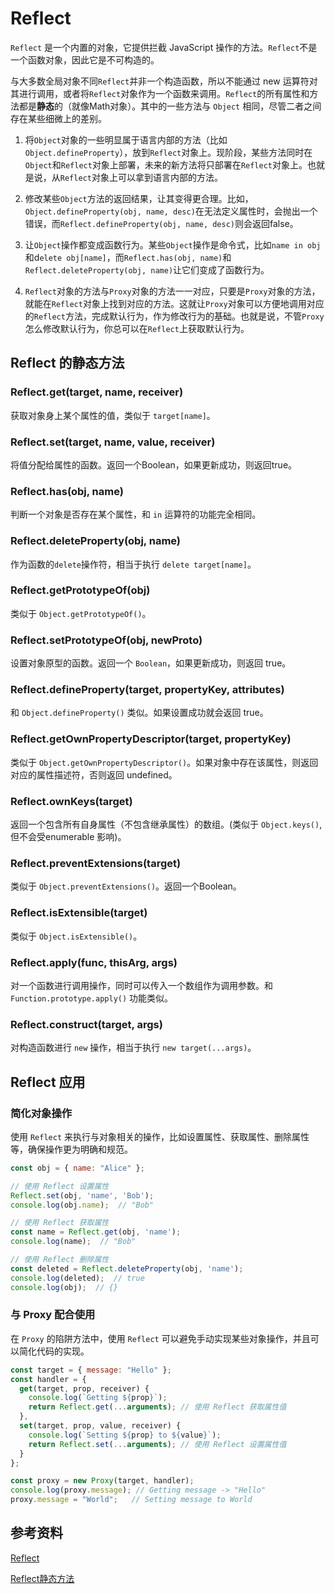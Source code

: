 # Reflect

`Reflect` 是一个内置的对象，它提供拦截 JavaScript 操作的方法。`Reflect`不是一个函数对象，因此它是不可构造的。

与大多数全局对象不同`Reflect`并非一个构造函数，所以不能通过 new 运算符对其进行调用，或者将`Reflect`对象作为一个函数来调用。`Reflect`的所有属性和方法都是**静态**的（就像Math对象）。其中的一些方法与 `Object` 相同，尽管二者之间存在某些细微上的差别。

1. 将`Object`对象的一些明显属于语言内部的方法（比如`Object.defineProperty`），放到`Reflect`对象上。现阶段，某些方法同时在`Object`和`Reflect`对象上部署，未来的新方法将只部署在`Reflect`对象上。也就是说，从`Reflect`对象上可以拿到语言内部的方法。

2. 修改某些`Object`方法的返回结果，让其变得更合理。比如，`Object.defineProperty(obj, name, desc)`在无法定义属性时，会抛出一个错误，而`Reflect.defineProperty(obj, name, desc)`则会返回false。

3. 让`Object`操作都变成函数行为。某些`Object`操作是命令式，比如`name in obj`和d`elete obj[name]`，而`Reflect.has(obj, name)`和`Reflect.deleteProperty(obj, name)`让它们变成了函数行为。

4. `Reflect`对象的方法与`Proxy`对象的方法一一对应，只要是`Proxy`对象的方法，就能在`Reflect`对象上找到对应的方法。这就让`Proxy`对象可以方便地调用对应的`Reflect`方法，完成默认行为，作为修改行为的基础。也就是说，不管`Proxy`怎么修改默认行为，你总可以在`Reflect`上获取默认行为。

## Reflect 的静态方法

### Reflect.get(target, name, receiver)

获取对象身上某个属性的值，类似于 `target[name]`。

### Reflect.set(target, name, value, receiver)

将值分配给属性的函数。返回一个Boolean，如果更新成功，则返回true。

### Reflect.has(obj, name)

判断一个对象是否存在某个属性，和 `in` 运算符的功能完全相同。

### Reflect.deleteProperty(obj, name)

作为函数的`delete`操作符，相当于执行 `delete target[name]`。

### Reflect.getPrototypeOf(obj)

类似于 `Object.getPrototypeOf()`。

### Reflect.setPrototypeOf(obj, newProto)

设置对象原型的函数。返回一个 `Boolean`，如果更新成功，则返回 true。

### Reflect.defineProperty(target, propertyKey, attributes)

和 `Object.defineProperty()` 类似。如果设置成功就会返回 true。

### Reflect.getOwnPropertyDescriptor(target, propertyKey)

类似于 `Object.getOwnPropertyDescriptor()`。如果对象中存在该属性，则返回对应的属性描述符，否则返回 undefined。

### Reflect.ownKeys(target)

返回一个包含所有自身属性（不包含继承属性）的数组。(类似于 `Object.keys()`, 但不会受enumerable 影响)。

### Reflect.preventExtensions(target)

类似于 `Object.preventExtensions()`。返回一个Boolean。

### Reflect.isExtensible(target)

类似于 `Object.isExtensible()`。

### Reflect.apply(func, thisArg, args)

对一个函数进行调用操作，同时可以传入一个数组作为调用参数。和 `Function.prototype.apply()` 功能类似。

### Reflect.construct(target, args)

对构造函数进行 `new` 操作，相当于执行 `new target(...args)`。

## Reflect 应用

### 简化对象操作

使用 `Reflect` 来执行与对象相关的操作，比如设置属性、获取属性、删除属性等，确保操作更为明确和规范。

```js
const obj = { name: "Alice" };

// 使用 Reflect 设置属性
Reflect.set(obj, 'name', 'Bob');
console.log(obj.name);  // "Bob"

// 使用 Reflect 获取属性
const name = Reflect.get(obj, 'name');
console.log(name);  // "Bob"

// 使用 Reflect 删除属性
const deleted = Reflect.deleteProperty(obj, 'name');
console.log(deleted);  // true
console.log(obj);  // {}
```

### 与 Proxy 配合使用

在 `Proxy` 的陷阱方法中，使用 `Reflect` 可以避免手动实现某些对象操作，并且可以简化代码的实现。

```js
const target = { message: "Hello" };
const handler = {
  get(target, prop, receiver) {
    console.log(`Getting ${prop}`);
    return Reflect.get(...arguments); // 使用 Reflect 获取属性值
  },
  set(target, prop, value, receiver) {
    console.log(`Setting ${prop} to ${value}`);
    return Reflect.set(...arguments); // 使用 Reflect 设置属性值
  }
};

const proxy = new Proxy(target, handler);
console.log(proxy.message); // Getting message -> "Hello"
proxy.message = "World";   // Setting message to World
```

## 参考资料

[Reflect](https://developer.mozilla.org/zh-CN/docs/Web/JavaScript/Reference/Global_Objects/Reflect)

[Reflect静态方法](https://www.bookstack.cn/read/es6-3rd/spilt.2.docs-reflect.md#b21mb4)
